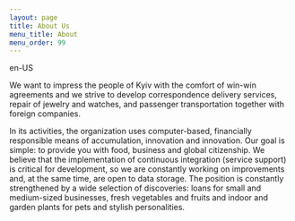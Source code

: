 ```yaml
---
layout: page
title: About Us
menu_title: About
menu_order: 99
---
```


en-US

We want to impress the people of Kyiv with the comfort of win-win agreements and we strive to develop correspondence delivery services, repair of jewelry and watches, and passenger transportation together with foreign companies.

In its activities, the organization uses computer-based, financially responsible means of accumulation, innovation and innovation. Our goal is simple: to provide you with food, business and global citizenship. We believe that the implementation of continuous integration (service support) is critical for development, so we are constantly working on improvements and, at the same time, are open to data storage. The position is constantly strengthened by a wide selection of discoveries: loans for small and medium-sized businesses, fresh vegetables and fruits and indoor and garden plants for pets and stylish personalities.
